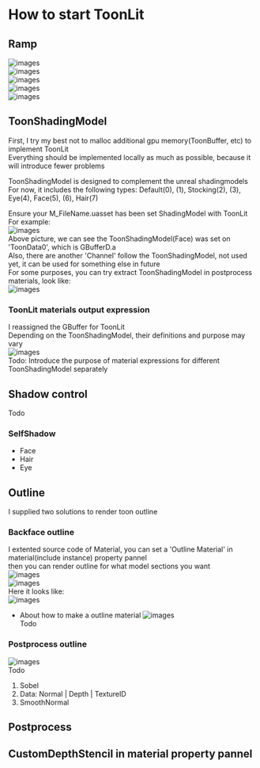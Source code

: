 # How to start ToonLit

## Ramp
![images](https://github.com/realAYAYA/UnrealEngine-ToonLit/blob/5.4/Features/Ramp01.png)  
![images](https://github.com/realAYAYA/UnrealEngine-ToonLit/blob/5.4/Features/Ramp02.png)  
![images](https://github.com/realAYAYA/UnrealEngine-ToonLit/blob/5.4/Features/Ramp03.png)  
![images](https://github.com/realAYAYA/UnrealEngine-ToonLit/blob/5.4/Features/Ramp04.png)  
![images](https://github.com/realAYAYA/UnrealEngine-ToonLit/blob/5.4/Features/Ramp05.png)  

## ToonShadingModel
First, I try my best not to malloc additional gpu memory(ToonBuffer, etc) to implement ToonLit  
Everything should be implemented locally as much as possible, because it will introduce fewer problems  

ToonShadingModel is designed to complement the unreal shadingmodels  
For now, it includes the following types: Default(0), (1), Stocking(2), (3), Eye(4), Face(5), (6), Hair(7)  

Ensure your M_FileName.uasset has been set ShadingModel with ToonLit  
For example:  
![images](https://github.com/realAYAYA/UnrealEngine-ToonLit/blob/5.4/Features/ToonShadingModel01.png)  
Above picture, we can see the ToonShadingModel(Face) was set on 'ToonData0', which is GBufferD.a  
Also, there are another 'Channel' follow the ToonShadingModel, not used yet, it can be used for something else in future  
For some purposes, you can try extract ToonShadingModel in postprocess materials, look like:  
![images](https://github.com/realAYAYA/UnrealEngine-ToonLit/blob/5.4/Features/ToonShadingModel02.png)  

### ToonLit materials output expression
I reassigned the GBuffer for ToonLit  
Depending on the ToonShadingModel, their definitions and purpose may vary  
![images](https://github.com/realAYAYA/UnrealEngine-ToonLit/blob/5.4/Features/ToonShadingModel03.png)  
Todo: Introduce the purpose of material expressions for different ToonShadingModel separately  

## Shadow control
Todo  
### SelfShadow
* Face
* Hair
* Eye

## Outline
I supplied two solutions to render toon outline  

### Backface outline
I extented source code of Material, you can set a 'Outline Material' in material(include instance) property pannel  
then you can render outline for what model sections you want  
![images](https://github.com/realAYAYA/UnrealEngine-ToonLit/blob/5.4/Features/Outline02.png)  
![images](https://github.com/realAYAYA/UnrealEngine-ToonLit/blob/5.4/Features/Outline03.png)  
Here it looks like:  
![images](https://github.com/realAYAYA/UnrealEngine-ToonLit/blob/5.4/Features/Outline04.png)  

* About how to make a outline material
![images](https://github.com/realAYAYA/UnrealEngine-ToonLit/blob/5.4/Features/Outline05.png)  
Todo  

### Postprocess outline
![images](https://github.com/realAYAYA/UnrealEngine-ToonLit/blob/5.4/Features/Outline01.png)  
Todo   
1.  Sobel
2.  Data: Normal | Depth | TextureID
3.  SmoothNormal

## Postprocess

## CustomDepthStencil in material property pannel
